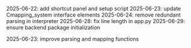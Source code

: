 2025-06-22: add shortcut panel and setup script
2025-06-23: update Cmapping_system interface elements
2025-06-24: remove redundant parsing in interpreter
2025-06-28: fix line length in app.py
2025-06-29: ensure backend package initialization

2025-06-23: improve parsing and mapping functions

